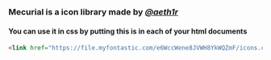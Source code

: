 ### Mecurial is a icon library made by *[@aeth1r](http://github.com/aeth1r)*

#### You can use it in css by putting this is in each of your html documents

```html
<link href="https://file.myfontastic.com/e6WccWene8JVWH8YkWQZmF/icons.css" rel="stylesheet"> 
```
